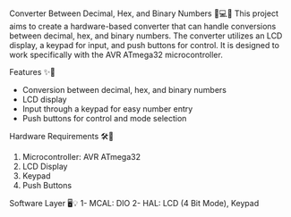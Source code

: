 Converter Between Decimal, Hex, and Binary Numbers
🔢💻🔌
This project aims to create a hardware-based converter that can handle conversions between decimal, hex, and binary numbers. The converter utilizes an LCD display, a keypad for input, and push buttons for control. It is designed to work specifically with the AVR ATmega32 microcontroller.

Features
✨📌
- Conversion between decimal, hex, and binary numbers
- LCD display
- Input through a keypad for easy number entry
- Push buttons for control and mode selection

 Hardware Requirements
🛠️🧰
1. Microcontroller: AVR ATmega32 
2. LCD Display
3. Keypad
4. Push Buttons

Software Layer 
🖥️💡
1- MCAL: DIO
2- HAL: LCD (4 Bit Mode), Keypad





